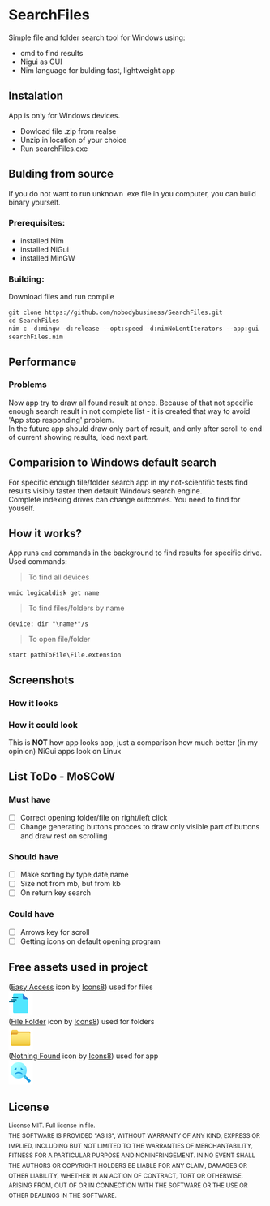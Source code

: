# SearchFiles

Simple file and folder search tool for Windows using:
- cmd to find results
- Nigui as GUI
- Nim language for bulding fast, lightweight app

## Instalation
App is only for Windows devices. 
- Dowload file .zip from realse
- Unzip in location of your choice
- Run searchFiles.exe

## Bulding from source

If you do not want to run unknown .exe file in you computer, you can build binary yourself.

### Prerequisites:

- installed Nim
- installed NiGui
- installed MinGW

### Building:
Download files and run complie
```
git clone https://github.com/nobodybusiness/SearchFiles.git
cd SearchFiles
nim c -d:mingw -d:release --opt:speed -d:nimNoLentIterators --app:gui searchFiles.nim
```
## Performance

### Problems
Now app try to draw all found result at once. Because of that not specific enough search result in not complete list - it is created that way to avoid 'App stop responding' problem.  
In the future app should draw only part of result, and only after scroll to end of current showing results, load next part.

## Comparision to Windows default search
For specific enough file/folder search app in my not-scientific tests find results visibly faster then default Windows search engine.  
Complete indexing drives can change outcomes. You need to find for youself.

## How it works?
App runs ```cmd``` commands in the background to find results for specific drive.  
Used commands:  
>To find all devices
```
wmic logicaldisk get name
```
>To find files/folders by name
```
device: dir "\name*"/s
```
>To open file/folder
```
start pathToFile\File.extension
```
## Screenshots
### How it looks
<!-- ![Example1](screenshots/screen1.png)
![Example2](screenshots/screen2.png) -->
### How it could look
This is **NOT** how app looks app, just a comparison how much better (in my opinion) NiGui apps look on Linux
<!-- ![Example2](screenshots/linux.png) -->
## List ToDo - MoSCoW
### Must have
- [ ] Correct opening folder/file on right/left click
- [ ] Change generating buttons procces to draw only visible part of buttons and draw rest on scrolling
### Should have
- [ ] Make sorting by type,date,name
- [ ] Size not from mb, but from kb
- [ ] On return key search
### Could have
- [ ] Arrows key for scroll
- [ ] Getting icons on default opening program
## Free assets used in project
(<a target="_blank" href="https://icons8.com/icon/xTPIEYf4aSKO/easy-access">Easy Access</a> icon by <a target="_blank" href="https://icons8.com">Icons8</a>) used for files  
![](icons/icons8-easy-access-48.png)  
(<a target="_blank" href="https://icons8.com/icon/c2AXPLZ3iVEU/file-folder">File Folder</a> icon by <a target="_blank" href="https://icons8.com">Icons8</a>) used for folders  
![](icons/icons8-file-folder-48.png)  
(<a target="_blank" href="https://icons8.com/icon/myNNj6E9OAZ7/nothing-found">Nothing Found</a> icon by <a target="_blank" href="https://icons8.com">Icons8</a>) used for app  
![](/searchFiles.png)
## License
<sup>License MIT. Full license in file.  
THE SOFTWARE IS PROVIDED "AS IS", WITHOUT WARRANTY OF ANY KIND, EXPRESS OR IMPLIED, INCLUDING BUT NOT LIMITED TO THE WARRANTIES OF MERCHANTABILITY, FITNESS FOR A PARTICULAR PURPOSE AND NONINFRINGEMENT. IN NO EVENT SHALL THE AUTHORS OR COPYRIGHT HOLDERS BE LIABLE FOR ANY CLAIM, DAMAGES OR OTHER LIABILITY, WHETHER IN AN ACTION OF CONTRACT, TORT OR OTHERWISE, ARISING FROM, OUT OF OR IN CONNECTION WITH THE SOFTWARE OR THE USE OR OTHER DEALINGS IN THE SOFTWARE.</sup>